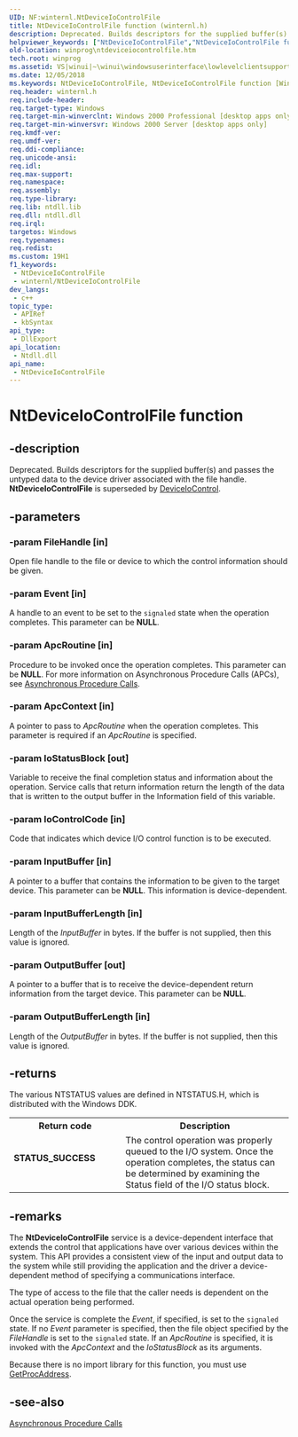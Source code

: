```yaml
---
UID: NF:winternl.NtDeviceIoControlFile
title: NtDeviceIoControlFile function (winternl.h)
description: Deprecated. Builds descriptors for the supplied buffer(s) and passes the untyped data to the device driver associated with the file handle. NtDeviceIoControlFile is superseded by DeviceIoControl.
helpviewer_keywords: ["NtDeviceIoControlFile","NtDeviceIoControlFile function [Windows API]","winprog.ntdeviceiocontrolfile","winternl/NtDeviceIoControlFile","winui.ntdeviceiocontrolfile"]
old-location: winprog\ntdeviceiocontrolfile.htm
tech.root: winprog
ms.assetid: VS|winui|~\winui\windowsuserinterface\lowlevelclientsupport\misc\ntdeviceiocontrolfile.htm
ms.date: 12/05/2018
ms.keywords: NtDeviceIoControlFile, NtDeviceIoControlFile function [Windows API], winprog.ntdeviceiocontrolfile, winternl/NtDeviceIoControlFile, winui.ntdeviceiocontrolfile
req.header: winternl.h
req.include-header: 
req.target-type: Windows
req.target-min-winverclnt: Windows 2000 Professional [desktop apps only]
req.target-min-winversvr: Windows 2000 Server [desktop apps only]
req.kmdf-ver: 
req.umdf-ver: 
req.ddi-compliance: 
req.unicode-ansi: 
req.idl: 
req.max-support: 
req.namespace: 
req.assembly: 
req.type-library: 
req.lib: ntdll.lib
req.dll: ntdll.dll
req.irql: 
targetos: Windows
req.typenames: 
req.redist: 
ms.custom: 19H1
f1_keywords:
 - NtDeviceIoControlFile
 - winternl/NtDeviceIoControlFile
dev_langs:
 - c++
topic_type:
 - APIRef
 - kbSyntax
api_type:
 - DllExport
api_location:
 - Ntdll.dll
api_name:
 - NtDeviceIoControlFile
---
```


# NtDeviceIoControlFile function


## -description

Deprecated. Builds descriptors for the supplied buffer(s) and
    passes the untyped data to the device driver associated with the file
    handle.  <b>NtDeviceIoControlFile</b> is superseded by <a href="/windows/desktop/api/ioapiset/nf-ioapiset-deviceiocontrol">DeviceIoControl</a>.

## -parameters

### -param FileHandle [in]

Open file handle to the file or device to which the control information should be given.

### -param Event [in]

A handle to an event to be set to the <code>signaled</code> state when the operation completes. This parameter can be <b>NULL</b>.

### -param ApcRoutine [in]

Procedure to be invoked once the operation completes. This parameter can be <b>NULL</b>. For more information on Asynchronous Procedure Calls (APCs), see <a href="/windows/desktop/Sync/asynchronous-procedure-calls">Asynchronous Procedure Calls</a>.

### -param ApcContext [in]

A pointer to pass to <i>ApcRoutine</i> when the operation completes. This parameter is required if an <i>ApcRoutine</i> is specified.

### -param IoStatusBlock [out]

Variable to receive the final completion status and information about the operation. Service calls that return information return the length of the data that is written to the output buffer in the Information field of this variable.

### -param IoControlCode [in]

Code that indicates which device I/O control function is to be executed.

### -param InputBuffer [in]

A pointer to a buffer that contains the information to be given to the target device. This parameter can be <b>NULL</b>. This information is device-dependent.

### -param InputBufferLength [in]

Length of the <i>InputBuffer</i> in bytes. If the buffer is not supplied, then this value is ignored.

### -param OutputBuffer [out]

A pointer to a buffer that is to receive the device-dependent return information from the target device. This parameter can be <b>NULL</b>.

### -param OutputBufferLength [in]

Length of the <i>OutputBuffer</i> in bytes. If the buffer is not supplied, then this value is ignored.

## -returns

The various NTSTATUS values are defined in NTSTATUS.H, which is distributed with the Windows DDK.

<table>
<tr>
<th>Return code</th>
<th>Description</th>
</tr>
<tr>
<td width="40%">
<dl>
<dt><b>STATUS_SUCCESS</b></dt>
</dl>
</td>
<td width="60%">
The control operation was properly queued to the I/O system. Once the operation completes, the status can be determined by examining the Status field of the I/O status block. 

</td>
</tr>
</table>

## -remarks

The <b>NtDeviceIoControlFile</b> service is a device-dependent interface that extends the control that applications have over various devices within the system. This API provides a consistent view of the input and output data to the system while still providing the application and the driver a device-dependent method of specifying a communications interface.
		

The type of access to the file that the caller needs is dependent on the actual operation being performed.

Once the service is complete the <i>Event</i>, if specified, is set to the <code>signaled</code> state. If no <i>Event</i> parameter is specified, then the file object specified by the <i>FileHandle</i> is set to the <code>signaled</code> state. If an <i>ApcRoutine</i> is specified, it is invoked with the <i>ApcContext</i> and the <i>IoStatusBlock</i> as its arguments.

Because there is no import library for this function, you must use <a href="/windows/desktop/api/libloaderapi/nf-libloaderapi-getprocaddress">GetProcAddress</a>.

## -see-also

<a href="/windows/desktop/Sync/asynchronous-procedure-calls">Asynchronous Procedure Calls</a>
